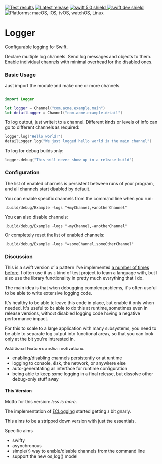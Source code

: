 [comment]: <> (Header Generated by ActionStatus 1.0.2 - 351)

[![Test results][tests shield]][actions] [![Latest release][release shield]][releases] [![swift 5.0 shield] ![swift dev shield]][swift] ![Platforms: macOS, iOS, tvOS, watchOS, Linux][platforms shield]

[release shield]: https://img.shields.io/github/v/release/elegantchaos/Logger
[platforms shield]: https://img.shields.io/badge/platforms-macOS_iOS_tvOS_watchOS_Linux-lightgrey.svg?style=flat "macOS, iOS, tvOS, watchOS, Linux"
[tests shield]: https://github.com/elegantchaos/Logger/workflows/tests/badge.svg
[swift 5.0 shield]: https://img.shields.io/badge/swift-5.0-F05138.svg "Swift 5.0"
[swift dev shield]: https://img.shields.io/badge/swift-dev-F05138.svg "Swift dev"

[swift]: https://swift.org
[releases]: https://github.com/elegantchaos/Logger/releases
[actions]: https://github.com/elegantchaos/Logger/actions

[comment]: <> (End of ActionStatus Header)

# Logger

Configurable logging for Swift.

Declare multiple log channels. 
Send log messages and objects to them. 
Enable individual channels with minimal overhead for the disabled ones.

### Basic Usage

Just import the module and make one or more channels.

```swift

import Logger

let logger = Channel("com.acme.example.main")
let detailLogger = Channel("com.acme.example.detail")
````

To log output, just write it to a channel. Different kinds or levels of info can go to different channels as required:

```swift
logger.log("Hello world!")
detailLogger.log("We just logged hello world in the main channel")
```

To log for debug builds only:

```swift
logger.debug("This will never show up in a release build")
```

### Configuration

The list of enabled channels is persistent between runs of your program, and all channels start disabled by default.

You can enable specific channels from the command line when you run:

```
.build/debug/Example -logs "+myChannel,+anotherChannel"
```


You can also disable channels:

```
.build/debug/Example -logs "-myChannel,-anotherChannel"
```

Or completely reset the list of enabled channels: 

```
.build/debug/Example -logs "=someChannel,someOtherChannel"
```





### Discussion

This is a swift version of a pattern I've implemented [a number of times before](http://elegantchaos.com/2011/11/16/eclogging-better-logging-for-objective-c). I often use it as a kind of test project to learn a language with, but I also use the library functionality in pretty much everything that I do. 

The main idea is that when debugging complex problems, it's often useful to be able to write extensive logging code. 

It's healthy to be able to leave this code in place, but enable it only when needed. It's useful to be able to do this at runtime, sometimes even in release versions, without disabled logging code having a negative performance impact. 

For this to scale to a large application with many subsystems, you need to be able to separate log output into functional areas, so that you can look only at the bit you're interested in.

Additional features and/or motivations:

- enabling/disabling channels persistently or at runtime
- logging to console, disk, the network, or anywhere else
- auto-generatating an interface for runtime configuration
- being able to keep some logging in a final release, but dissolve other debug-only stuff away

#### This Version

Motto for this version: *less is more*. 

The implementation of [ECLogging](https://github.com/elegantchaos/ECLogging) started getting a bit gnarly. 

This aims to be a stripped down version with just the essentials. 

Specific aims

- swifty
- asynchronous
- simple(r) way to enable/disable channels from the command line
- support the new os_log() model




